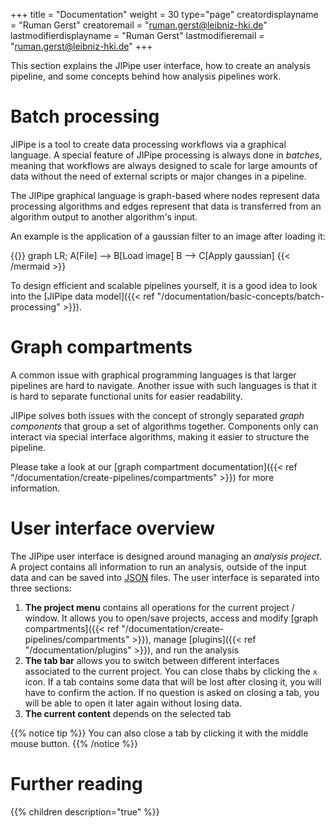 +++
title = "Documentation"
weight = 30
type="page"
creatordisplayname = "Ruman Gerst"
creatoremail = "ruman.gerst@leibniz-hki.de"
lastmodifierdisplayname = "Ruman Gerst"
lastmodifieremail = "ruman.gerst@leibniz-hki.de"
+++

This section explains the JIPipe user interface, how to create an analysis pipeline,
and some concepts behind how analysis pipelines work.

# Batch processing

JIPipe is a tool to create data processing workflows via a graphical language.
A special feature of JIPipe processing is always done in *batches*, meaning that workflows
are always designed to scale for large amounts of data without the need of external scripts or
major changes in a pipeline.

The JIPipe graphical language is graph-based where nodes represent data processing algorithms
and edges represent that data is transferred from an algorithm output to another algorithm's input.

An example is the application of a gaussian filter to an image after loading it:

{{<mermaid align="left">}}
graph LR;
    A[File] --> B[Load image]
    B --> C[Apply gaussian]
{{< /mermaid >}}

To design efficient and scalable pipelines yourself, it is a good idea to
look into the [JIPipe data model]({{< ref "/documentation/basic-concepts/batch-processing" >}}).

# Graph compartments

A common issue with graphical programming languages is that larger pipelines are
hard to navigate. Another issue with such languages is that it is hard to separate functional
units for easier readability.

JIPipe solves both issues with the concept of strongly separated *graph components* that
group a set of algorithms together. Components only can interact via special interface algorithms,
making it easier to structure the pipeline.

Please take a look at our [graph compartment documentation]({{< ref "/documentation/create-pipelines/compartments" >}}) for more information.

# User interface overview

The JIPipe user interface is designed around managing an *analysis project*.
A project contains all information to run an analysis, outside of the input data and
can be saved into [JSON](https://www.json.org/json-en.html) files.
The user interface is separated into three sections:

1. **The project menu** contains all operations for the current project / window. It allows you to open/save projects, access and modify [graph compartments]({{< ref "/documentation/create-pipelines/compartments" >}}), manage [plugins]({{< ref "/documentation/plugins" >}}), and run the analysis
2. **The tab bar** allows you to switch between different interfaces associated to the current project. You can close thabs by clicking the `x` icon. If a tab contains some data that will be lost after closing it, you will have to confirm the action. If no question is asked on closing a tab, you will be able to open it later again without losing data.
3. **The current content** depends on the selected tab

{{% notice tip %}}
You can also close a tab by clicking it with the middle mouse button.
{{% /notice %}}

# Further reading

{{% children description="true" %}}
